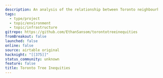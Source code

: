 ```yaml
---
description: An analysis of the relationship between Toronto neighbourhoods' street tree density, income, and visible minority population, utilizing spatial autoregression methods.
tags:
  - type/project
  - topic/environment
  - topic/infrastructure
gitrepo: https://github.com/EthanSansom/torontotreeinequities
fromBreakout: false
launched: false
online: false
source: airtable original
hacknight: "[[375]]"
status_community: unknown
feature: false
title: Toronto Tree Inequities
---
```

